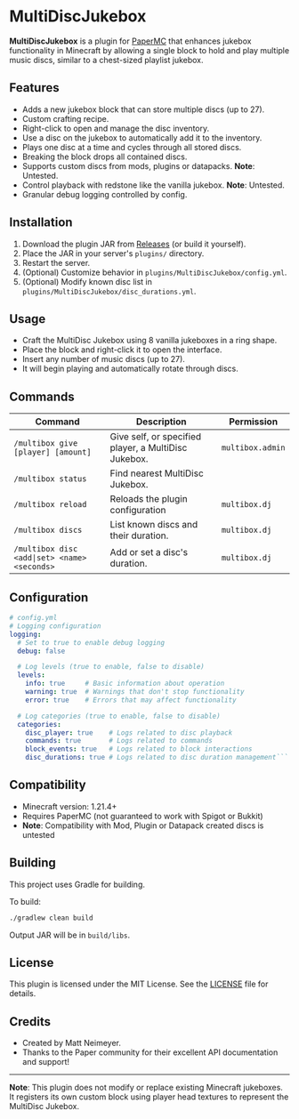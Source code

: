 # MultiDiscJukebox

**MultiDiscJukebox** is a plugin for [PaperMC](https://papermc.io) that enhances jukebox functionality in Minecraft by allowing a single block to hold and play multiple music discs, similar to a chest-sized playlist jukebox.

## Features

- Adds a new jukebox block that can store multiple discs (up to 27).
- Custom crafting recipe.
- Right-click to open and manage the disc inventory.
- Use a disc on the jukebox to automatically add it to the inventory.
- Plays one disc at a time and cycles through all stored discs.
- Breaking the block drops all contained discs.
- Supports custom discs from mods, plugins or datapacks. **Note**: Untested.
- Control playback with redstone like the vanilla jukebox. **Note**: Untested.
- Granular debug logging controlled by config.

## Installation

1. Download the plugin JAR from [Releases](#) (or build it yourself).
2. Place the JAR in your server's `plugins/` directory.
3. Restart the server.
4. (Optional) Customize behavior in `plugins/MultiDiscJukebox/config.yml`.
5. (Optional) Modify known disc list in `plugins/MultiDiscJukebox/disc_durations.yml`.

## Usage

- Craft the MultiDisc Jukebox using 8 vanilla jukeboxes in a ring shape.
- Place the block and right-click it to open the interface.
- Insert any number of music discs (up to 27).
- It will begin playing and automatically rotate through discs.

## Commands

| Command                                      | Description                                          | Permission     |
|----------------------------------------------|------------------------------------------------------|----------------|
| `/multibox give [player] [amount]`           | Give self, or specified player, a MultiDisc Jukebox. | `multibox.admin` |
| `/multibox status`                           | Find nearest MultiDisc Jukebox.                      |                |
| `/multibox reload`                           | Reloads the plugin configuration                     | `multibox.dj`  |
| `/multibox discs`                            | List known discs and their duration.                 | `multibox.dj`  |
| `/multibox disc <add\|set> <name> <seconds>` | Add or set a disc's duration.                        | `multibox.dj` |

## Configuration

```yaml
# config.yml
# Logging configuration
logging:
  # Set to true to enable debug logging
  debug: false

  # Log levels (true to enable, false to disable)
  levels:
    info: true     # Basic information about operation
    warning: true  # Warnings that don't stop functionality
    error: true    # Errors that may affect functionality

  # Log categories (true to enable, false to disable)
  categories:
    disc_player: true    # Logs related to disc playback
    commands: true       # Logs related to commands
    block_events: true   # Logs related to block interactions
    disc_durations: true # Logs related to disc duration management```
```

## Compatibility

- Minecraft version: 1.21.4+
- Requires PaperMC (not guaranteed to work with Spigot or Bukkit)
- **Note**: Compatibility with Mod, Plugin or Datapack created discs is untested

## Building

This project uses Gradle for building.

To build:

```bash
./gradlew clean build
```

Output JAR will be in `build/libs`.

## License

This plugin is licensed under the MIT License. See the [LICENSE](./LICENSE) file for details.

## Credits

- Created by Matt Neimeyer.
- Thanks to the Paper community for their excellent API documentation and support!


---

**Note**: This plugin does not modify or replace existing Minecraft jukeboxes. It registers its own custom block using player head textures to represent the MultiDisc Jukebox.
